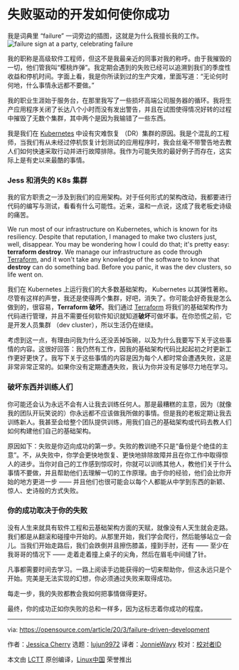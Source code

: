 [#]: collector: (lujun9972)
[#]: translator: (JonnieWayy)
[#]: reviewer: ( )
[#]: publisher: ( )
[#]: url: ( )
[#]: subject: (How failure-driven development makes you successful)
[#]: via: (https://opensource.com/article/20/3/failure-driven-development)
[#]: author: (Jessica Cherry https://opensource.com/users/jrepka)

失败驱动的开发如何使你成功
======
我是词典里 “failure” 一词旁边的插图，这就是为什么我擅长我的工作。  
![failure sign at a party, celebrating failure][1]

我的职称是高级软件工程师，但这不是我最亲近的同事对我的称呼。由于我摧毁的一切，他们管我叫“樱桃炸弹”。我定期会遇到的失败已经可以追溯到我们的季度性收益和停机时间。字面上看，我是你所读到过的生产灾难，里面写道：“无论何时何地，什么事情永远都不要做。”  

我的职业生涯始于服务台，在那里我写了一些损坏高端公司服务器的循环。我将生产应用程序关闭了长达八个小时而没有发出警告，并且在试图使得情况好转的过程中摧毁了无数个集群，其中两个是因为我输错了一些东西。  

我是我们在 [Kubernetes][2] 中设有灾难恢复 （DR）集群的原因。我是个混乱的工程师，当我们有从未经过停机恢复计划测试的应用程序时，我会丝毫不带警告地去教人们如何快速采取行动并进行故障排除。我作为可能失败的最好例子而存在，这实际上是有史以来最酷的事情。  

### Jess 和消失的 K8s 集群

我的官方职责之一涉及到我们的应用架构。对于任何形式的架构改动，我都要进行代码的编写与测试，看看有什么可能性。近来，温和一点说，这成了我老板史诗级的痛苦。  

We run most of our infrastructure on Kubernetes, which is known for its resiliency. Despite that reputation, I managed to make two clusters just, well, disappear. You may be wondering how I could do that; it's pretty easy: **terraform destroy**. We manage our infrastructure as code through [Terraform][3], and it won't take any knowledge of the software to know that **destroy** can do something bad. Before you panic, it was the dev clusters, so life went on.

我们在 Kubernetes 上运行我们的大多数基础架构， Kubernetes 以其弹性著称。尽管有这样的声誉，我还是使得两个集群，好吧，消失了。你可能会好奇我是怎么做到的，很容易，**Terraform 破坏**。我们通过 [Terraform][3] 将我们的基础架构作为代码进行管理，并且不需要任何软件知识就知道**破坏**可做坏事。在你恐慌之前，它是开发人员集群 （dev cluster），所以生活仍在继续。  

考虑到这一点，有理由问我为什么还没丢掉饭碗，以及为什么我要写下关于这些事情的内容。这很好回答：我仍然有工作，因我的基础架构代码比起起初之时更新工作更好更快了。我写下关于这些事情的内容是因为每个人都时常会遭遇失败，这是非常非常正常的。如果你没有定期遭遇失败，我认为你并没有足够尽力地在学习。  

### 破坏东西并训练人们

你可能还会认为永远不会有人让我去训练任何人。那是最糟糕的主意，因为（就像我的团队开玩笑说的）你永远都不应该做我所做的事情。但是我的老板定期让我去训练新人。我甚至会给整个团队提供训练，用我们自己的基础架构或代码去教人们如何构建他们自己的基础架构。  

原因如下：失败是你迈向成功的第一步。失败的教训绝不只是“备份是个绝佳的主意”。不，从失败中，你学会更快地恢复、更快地排除故障并且在你工作中取得惊人的进步。当你对自己的工作感到惊叹时，你就可以训练其他人，教他们关于什么事情不要做，并且帮助他们去理解一切的工作原理。由于你的经验，他们会比你开始的地方更进一步 —— 并且他们也很可能会以每个人都能从中学到东西的新颖、惊人、史诗般的方式失败。  

### 你的成功取决于你的失败

没有人生来就具有软件工程和云基础架构方面的天赋，就像没有人天生就会走路。我们都是从翻滚和碰撞中开始的。从那里开始，我们学会爬行，然后能够站立一会儿。当我们开始走路后，我们会跌倒并且擦伤膝盖，撞到手肘，还有 —— 至少在我哥哥的情况下 —— 走着走着撞上桌子的尖角，然后在眉毛中间缝了针。  

凡事都需要时间去学习。一路上阅读手边能获得的一切来帮助你，但这永远只是个开始。完美是无法实现的幻想，你必须通过失败来取得成功。  

每走一步，我的失败都教会我如何把事情做得更好。  

最终，你的成功正如你失败的总和一样多，因为这标志着你成功的程度。  

--------------------------------------------------------------------------------

via: https://opensource.com/article/20/3/failure-driven-development

作者：[Jessica Cherry][a]
选题：[lujun9972][b]
译者：[JonnieWayy](https://github.com/JonnieWayy)
校对：[校对者ID](https://github.com/校对者ID)

本文由 [LCTT](https://github.com/LCTT/TranslateProject) 原创编译，[Linux中国](https://linux.cn/) 荣誉推出

[a]: https://opensource.com/users/jrepka
[b]: https://github.com/lujun9972
[1]: https://opensource.com/sites/default/files/styles/image-full-size/public/lead-images/fail_failure_celebrate.png?itok=LbvDAEZF (failure sign at a party, celebrating failure)
[2]: https://www.redhat.com/en/topics/containers/what-is-kubernetes
[3]: https://github.com/hashicorp/terraform
